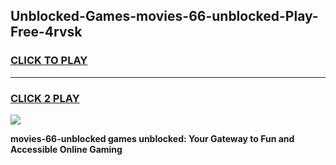 
## Unblocked-Games-movies-66-unblocked-Play-Free-4rvsk
<h3>
<a href="https://premium76.site?title=movies-66-unblocked&ref=19M">CLICK TO PLAY</a></h3>
<hr>

<h3>
<a href="https://premium76.site?title=movies-66-unblocked&ref=19M">CLICK 2 PLAY</a>
  
</h3>

<a href="https://premium76.site?title=movies-66-unblocked&ref=19M"><img src="https://clearcache.store/games.png"></a>


**movies-66-unblocked games unblocked: Your Gateway to Fun and Accessible Online Gaming**
